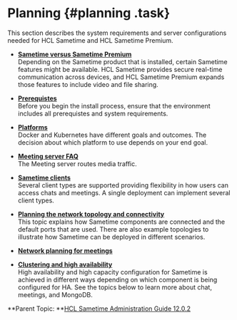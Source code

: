 # Planning {#planning .task}

This section describes the system requirements and server configurations needed for HCL Sametime and HCL Sametime Premium.

-   **[Sametime versus Sametime Premium](sametime_premium.md)**  
Depending on the Sametime product that is installed, certain Sametime features might be available. HCL Sametime provides secure real-time communication across devices, and HCL Sametime Premium expands those features to include video and file sharing.
-   **[Prerequistes](c_planning_prereqs.md)**  
Before you begin the install process, ensure that the environment includes all prerequistes and system requirements.
-   **[Platforms](c_planning_platforms.md)**  
Docker and Kubernetes have different goals and outcomes. The decision about which platform to use depends on your end goal.
-   **[Meeting server FAQ](planning_meetingserver.md)**  
The Meeting server routes media traffic.
-   **[Sametime clients](hcl_sametime_clients.md)**  
Several client types are supported providing flexibility in how users can access chats and meetings. A single deployment can implement several client types.
-   **[Planning the network topology and connectivity](topology.md)**  
This topic explains how Sametime components are connected and the default ports that are used. There are also example topologies to illustrate how Sametime can be deployed in different scenarios.
-   **[Network planning for meetings](network_planning.md)**  

-   **[Clustering and high availability](cluster_highavailability.md)**  
High availability and high capacity configuration for Sametime is achieved in different ways depending on which component is being configured for HA. See the topics below to learn more about chat, meetings, and MongoDB.

**Parent Topic: **[HCL Sametime Administration Guide 12.0.2](administrator_doc.md)

